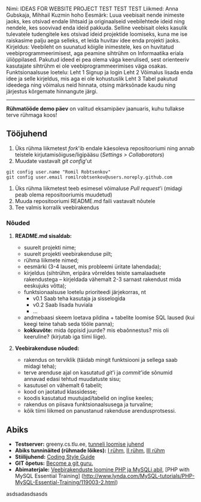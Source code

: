 Nimi: IDEAS FOR WEBSITE PROJECT
TEST TEST TEST
Liikmed: Anna Gubskaja, Mihhail Kuzmin
hoho
Eesmärk: 
	Luua veebisait nende inimeste jaoks, kes otsivad endale lihtsaid ja originaalseid veebilehtede ideid ning nendele, kes soovivad enda ideid pakkuda.
	Selline veebisait oleks kasulik tulevatele tudengitele kes otsivad ideid projektide loomiseks, kuna me ise raiskasime palju aega selleks, et
	leida huvitav idee enda projekti jaoks.
Kirjeldus: 
	Veebileht on suunatud kõigile inimestele, kes on huvitatud veebiprogrammeerimisest, aga peamine sihtrühm on Informaatika eriala üliõppilased.
	Pakutud ideed ei pea olema väga keerulised, sest orienteeriv kasutajate sihtrühm ei ole veebiprogrammeerimises väga osakas.
Funktsionaalsuse loetelu:
	Leht 1 Signup ja login
	Leht 2 Võimalus lisada enda idee ja selle kirjeldus, mis aga ei ole kohustuslik
	Leht 3 Tabel pakutud ideedega ning võimalus neid hinnata, otsing märksõnade kaudu ning järjestus kõrgemate hinnangute järgi.

**************************************************************************************************************************************************************
**Rühmatööde demo päev** on valitud eksamipäev jaanuaris, kuhu tullakse terve rühmaga koos!

## Tööjuhend
1. Üks rühma liikmetest _fork_'ib endale käesoleva repositooriumi ning annab teistele kirjutamisõiguse/ligipääsu (_Settings > Collaborators_)
1. Muudate vastavalt _git config_'ut
```
git config user.name "Romil Robtsenkov"
git config user.email romilrobtsenkov@users.noreply.github.com
```
1. Üks rühma liikmetest teeb esimesel võimaluse _Pull request_'i (midagi peab olema repositooriumis muudetud)
1. Muuda repositooriumi README.md faili vastavalt nõutele
1. Tee valmis korralik veebirakendus

### Nõuded

1. **README.md sisaldab:**
    * suurelt projekti nime;
    * suurelt projekti veebirakenduse pilt;
    * rühma liikmete nimed;
    * eesmärki (3-4 lauset, mis probleemi üritate lahendada);
    * kirjeldus (sihtrühm, eripära võrreldes teiste samalaadsete rakendustega – kirjeldada vähemalt 2-3 sarnast rakendust mida eeskujuks võtta);
    * funktsionaalsuse loetelu prioriteedi järjekorras, nt
        * v0.1 Saab teha kasutaja ja sisselogida
        * v0.2 Saab lisada huviala
        * ...
    * andmebaasi skeem loetava pildina + tabelite loomise SQL laused (kui keegi teine tahab seda tööle panna);
    * **kokkuvõte:** mida õppisid juurde? mis ebaõnnestus? mis oli keeruline? (kirjutab iga tiimi liige).


2. **Veebirakenduse nõuded:**
    * rakendus on terviklik (täidab mingit funktsiooni ja sellega saab midagi teha);
    * terve arenduse ajal on kasutatud _git_'i ja _commit_'ide sõnumid annavad edasi tehtud muudatuste sisu; 
    * kasutusel on vähemalt 6 tabelit;
    * kood on jaotatud klassidesse;
    * koodis kasutatud muutujad/tabelid on inglise keeles;
    * rakendus on piisava funktsionaalsusega ja turvaline;
    * kõik tiimi liikmed on panustanud rakenduse arendusprotsessi.

## Abiks
* **Testserver:** greeny.cs.tlu.ee, [tunneli loomise juhend](http://minitorn.tlu.ee/~jaagup/kool/java/kursused/09/veebipr/naited/greenytunnel/greenytunnel.pdf)
* **Abiks tunninäited (rühmade lõikes):** [I rühm](https://github.com/veebiprogrammeerimine-2016s?utf8=%E2%9C%93&query=-I-ruhm), [II rühm](https://github.com/veebiprogrammeerimine-2016s?utf8=%E2%9C%93&query=-II-ruhm), [III rühm](https://github.com/veebiprogrammeerimine-2016s?utf8=%E2%9C%93&query=-III-ruhm)
* **Stiilijuhend:** [Coding Style Guide](http://www.php-fig.org/psr/psr-2/)
* **GIT õpetus:** [Become a git guru.](https://www.atlassian.com/git/tutorials/)
* **Abimaterjale:** [Veebirakenduste loomine PHP ja MySQLi abil](http://minitorn.tlu.ee/~jaagup/kool/java/loeng/veebipr/veebipr1.pdf), [PHP with MySQL Essential Training] (http://www.lynda.com/MySQL-tutorials/PHP-MySQL-Essential-Training/119003-2.html)


asdsadasdsasds
